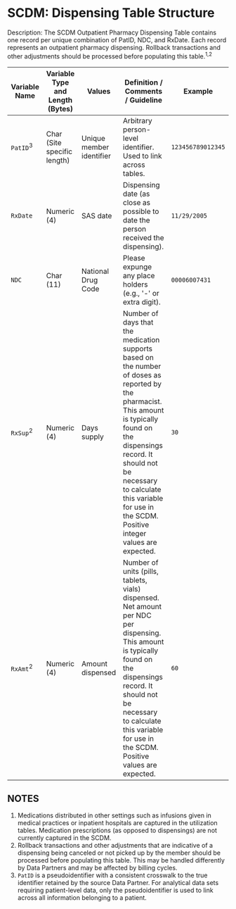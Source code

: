 # SCDM: Dispensing Table Structure

Description: The SCDM Outpatient Pharmacy Dispensing Table contains one record per unique combination of PatID, NDC, and RxDate. Each record represents an outpatient pharmacy dispensing. Rollback transactions and other adjustments should be processed before populating this table.<sup>1,2</sup>

| Variable Name | Variable Type and Length (Bytes) | Values | Definition / Comments / Guideline | Example |
| --- | --- | --- | --- | --- |
| `PatID`<sup>3</sup> | Char (Site specific length) | Unique member identifier | Arbitrary person-level identifier. Used to link across tables. | `123456789012345` |
| `RxDate` | Numeric (4) | SAS date | Dispensing date (as close as possible to date the person received the dispensing). | `11/29/2005` |
| `NDC` | Char (11) | National Drug Code | Please expunge any place holders (e.g., '-' or extra digit). | `00006007431` |
| `RxSup`<sup>2</sup> | Numeric (4) | Days supply | Number of days that the medication supports based on the number of doses as reported by the pharmacist. This amount is typically found on the dispensings record. It should not be necessary to calculate this variable for use in the SCDM. Positive integer values are expected. | `30` |
| `RxAmt`<sup>2</sup> | Numeric (4) | Amount dispensed | Number of units (pills, tablets, vials) dispensed. Net amount per NDC per dispensing. This amount is typically found on the dispensings record. It should not be necessary to calculate this variable for use in the SCDM. Positive values are expected. | `60` |

## NOTES

1. Medications distributed in other settings such as infusions given in medical practices or inpatient hospitals are captured in the utilization tables. Medication prescriptions (as opposed to dispensings) are not currently captured in the SCDM.
2. Rollback transactions and other adjustments that are indicative of a dispensing being canceled or not picked up by the member should be processed before populating this table. This may be handled differently by Data Partners and may be affected by billing cycles.
3. `PatID` is a pseudoidentifier with a consistent crosswalk to the true identifier retained by the source Data Partner. For analytical data sets requiring patient-level data, only the pseudoidentifier is used to link across all information belonging to a patient.
